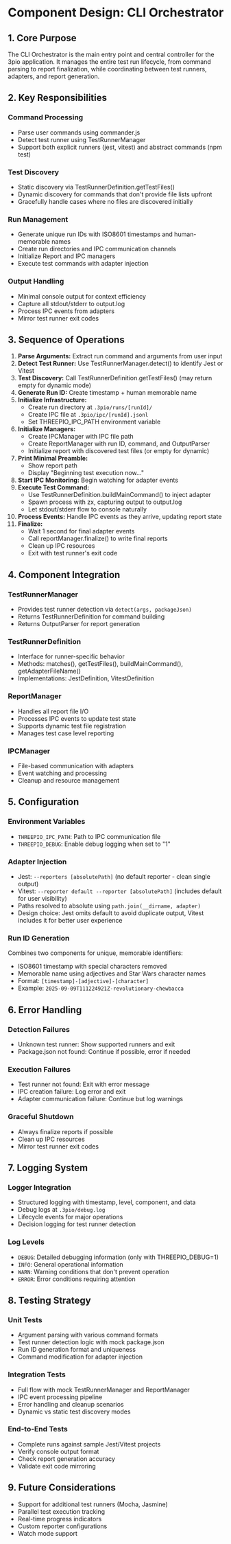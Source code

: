 # Component Design: CLI Orchestrator

## 1. Core Purpose

The CLI Orchestrator is the main entry point and central controller for the 3pio application. It manages the entire test run lifecycle, from command parsing to report finalization, while coordinating between test runners, adapters, and report generation.

## 2. Key Responsibilities

### Command Processing
- Parse user commands using commander.js
- Detect test runner using TestRunnerManager
- Support both explicit runners (jest, vitest) and abstract commands (npm test)

### Test Discovery
- Static discovery via TestRunnerDefinition.getTestFiles()
- Dynamic discovery for commands that don't provide file lists upfront
- Gracefully handle cases where no files are discovered initially

### Run Management
- Generate unique run IDs with ISO8601 timestamps and human-memorable names
- Create run directories and IPC communication channels
- Initialize Report and IPC managers
- Execute test commands with adapter injection

### Output Handling
- Minimal console output for context efficiency
- Capture all stdout/stderr to output.log
- Process IPC events from adapters
- Mirror test runner exit codes

## 3. Sequence of Operations

1. **Parse Arguments:** Extract run command and arguments from user input
2. **Detect Test Runner:** Use TestRunnerManager.detect() to identify Jest or Vitest
3. **Test Discovery:** Call TestRunnerDefinition.getTestFiles() (may return empty for dynamic mode)
4. **Generate Run ID:** Create timestamp + human memorable name
5. **Initialize Infrastructure:**
   - Create run directory at `.3pio/runs/[runId]/`
   - Create IPC file at `.3pio/ipc/[runId].jsonl`
   - Set THREEPIO_IPC_PATH environment variable
6. **Initialize Managers:**
   - Create IPCManager with IPC file path
   - Create ReportManager with run ID, command, and OutputParser
   - Initialize report with discovered test files (or empty for dynamic)
7. **Print Minimal Preamble:**
   - Show report path
   - Display "Beginning test execution now..."
8. **Start IPC Monitoring:** Begin watching for adapter events
9. **Execute Test Command:**
   - Use TestRunnerDefinition.buildMainCommand() to inject adapter
   - Spawn process with zx, capturing output to output.log
   - Let stdout/stderr flow to console naturally
10. **Process Events:** Handle IPC events as they arrive, updating report state
11. **Finalize:**
    - Wait 1 second for final adapter events
    - Call reportManager.finalize() to write final reports
    - Clean up IPC resources
    - Exit with test runner's exit code

## 4. Component Integration

### TestRunnerManager
- Provides test runner detection via `detect(args, packageJson)`
- Returns TestRunnerDefinition for command building
- Returns OutputParser for report generation

### TestRunnerDefinition
- Interface for runner-specific behavior
- Methods: matches(), getTestFiles(), buildMainCommand(), getAdapterFileName()
- Implementations: JestDefinition, VitestDefinition

### ReportManager
- Handles all report file I/O
- Processes IPC events to update test state
- Supports dynamic test file registration
- Manages test case level reporting

### IPCManager
- File-based communication with adapters
- Event watching and processing
- Cleanup and resource management

## 5. Configuration

### Environment Variables
- `THREEPIO_IPC_PATH`: Path to IPC communication file
- `THREEPIO_DEBUG`: Enable debug logging when set to "1"

### Adapter Injection
- Jest: `--reporters [absolutePath]` (no default reporter - clean single output)
- Vitest: `--reporter default --reporter [absolutePath]` (includes default for user visibility)
- Paths resolved to absolute using `path.join(__dirname, adapter)`
- Design choice: Jest omits default to avoid duplicate output, Vitest includes it for better user experience

### Run ID Generation
Combines two components for unique, memorable identifiers:
- ISO8601 timestamp with special characters removed
- Memorable name using adjectives and Star Wars character names
- Format: `[timestamp]-[adjective]-[character]`
- Example: `2025-09-09T111224921Z-revolutionary-chewbacca`

## 6. Error Handling

### Detection Failures
- Unknown test runner: Show supported runners and exit
- Package.json not found: Continue if possible, error if needed

### Execution Failures
- Test runner not found: Exit with error message
- IPC creation failure: Log error and exit
- Adapter communication failure: Continue but log warnings

### Graceful Shutdown
- Always finalize reports if possible
- Clean up IPC resources
- Mirror test runner exit codes

## 7. Logging System

### Logger Integration
- Structured logging with timestamp, level, component, and data
- Debug logs at `.3pio/debug.log`
- Lifecycle events for major operations
- Decision logging for test runner detection

### Log Levels
- `DEBUG`: Detailed debugging information (only with THREEPIO_DEBUG=1)
- `INFO`: General operational information
- `WARN`: Warning conditions that don't prevent operation
- `ERROR`: Error conditions requiring attention

## 8. Testing Strategy

### Unit Tests
- Argument parsing with various command formats
- Test runner detection logic with mock package.json
- Run ID generation format and uniqueness
- Command modification for adapter injection

### Integration Tests
- Full flow with mock TestRunnerManager and ReportManager
- IPC event processing pipeline
- Error handling and cleanup scenarios
- Dynamic vs static test discovery modes

### End-to-End Tests
- Complete runs against sample Jest/Vitest projects
- Verify console output format
- Check report generation accuracy
- Validate exit code mirroring

## 9. Future Considerations

- Support for additional test runners (Mocha, Jasmine)
- Parallel test execution tracking
- Real-time progress indicators
- Custom reporter configurations
- Watch mode support
